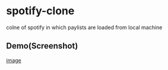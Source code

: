 # spotify-clone
colne of spotify in which paylists are loaded from local machine
## Demo(Screenshot)
[image](https://github.com/Golu-Guptha/spotify-clone/blob/main/demo.jpg)
